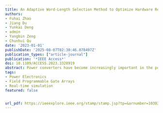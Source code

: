 ```yaml
---
title: An Adaptive Word-Length Selection Method to Optimize Hardware Resources for FPGA-Based Real-Time Simulation of Power Converters
authors:
- Fuhai Zhao
- Jiang Du
- Yunkai Deng
- admin
- Yangbin Zeng
- Chunhui Qu
date: '2023-01-01'
publishDate: '2025-08-07T02:30:46.078497Z'
publication_types: ["article-journal"]
publication: '*IEEE Access*'
doi: 10.1109/ACCESS.2023.3328919
abstract: Power converters have become increasingly important in the power industry. To enhance design reliability and efficiency, real-time simulation is a popular method for testing control units of these devices. FPGA-based real-time simulation is considered a genuine alternative to CPU-based applications as control unit frequencies increase. Although automated tools can map simulation methods from floating-point high-level languages to fixed-point FPGA, manually selecting the fixed-point word length to meet precision requirements involves a significant amount of tedious and repetitive work. Word length selection also impacts FPGA hardware resource usage. This paper proposes an adaptive word length selection method under accuracy constraints to minimize hardware resources. The innovation lies in using error noise models to compute analytical expressions relating simulation model accuracy to word length. The adaptive word length selection process is combined with commercial high-level synthesis tools to achieve high resource optimization performance. A three-phase inverter example demonstrates the benefits of our method in calculating model accuracy and optimizing FPGA hardware resources in simulations.
tags:
- Power Electronics
- Field Programmable Gate Arrays
- Real-time simulation
featured: false


url_pdf: https://ieeexplore.ieee.org/stamp/stamp.jsp?tp=&arnumber=10302297
---
```

